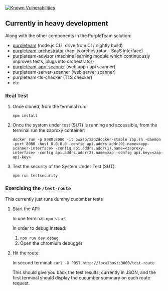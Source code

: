 [![Known Vulnerabilities](https://snyk.io/test/github/binarymist/purpleteam-app-scanner/badge.svg?targetFile=package.json)](https://snyk.io/test/github/binarymist/purpleteam-app-scanner?targetFile=package.json)

## Currently in heavy development

Along with the other components in the PurpleTeam solution:

* [purpleteam](https://github.com/binarymist/purpleteam) (node.js CLI, drive from CI / nightly build)
* [purpleteam-orchestrator](https://github.com/binarymist/purpleteam-orchestrator) (hapi.js orchestrator - SaaS interface)
* purpleteam-advisor (machine learning module which continuously improves tests, plugs into orchestrator)
* [purpleteam-app-scanner](https://github.com/binarymist/purpleteam-app-scanner) (web app / api scanner)
* purpleteam-server-scanner (web server scanner)
* purpleteam-tls-checker (TLS checker)
* etc

### Real Test

1. Once cloned, from the terminal run:
  
    `npm install`
  
2. Once the system under test (SUT) is running and accessible, from the terminal run the zaproxy container:
  
    `docker run -p 8080:8080 -it owasp/zap2docker-stable zap.sh -daemon -port 8080 -host 0.0.0.0 -config api.addrs.addr(0).name=<app-scanner-interface> -config api.addrs.addr(1).name=<zaproxy-interface> -config api.addrs.addr(2).name=zap -config api.key=<zap-api-key>`
  
3. Test the security of the System Under Test (SUT):
  
    `npm run testsecurity`

### Exercising the `/test-route`

This currently just runs dummy cucumber tests

1. Start the API:
  
    In one terminal: `npm start`
  
    In order to debug instead:
  
    1. `npm run dev:debug`
    2. Open the chromium debugger
  
2. Hit the route:
  
    In second terminal: `curl -X POST http://localhost:3000/test-route`

    This should give you back the test results, currently in JSON, and the first terminal should display the cucumber summary on each route request.
